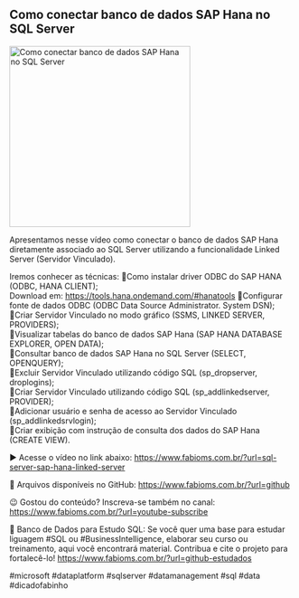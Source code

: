 ## Como conectar banco de dados SAP Hana no SQL Server

<img src="https://fabioms.com.br//uploads/youtube/Slide71.png" alt="Como conectar banco de dados SAP Hana no SQL Server" title="SQL Server" width="320"/>

Apresentamos nesse vídeo como conectar o banco de dados SAP Hana diretamente associado ao SQL Server utilizando a funcionalidade Linked Server (Servidor Vinculado).

Iremos conhecer as técnicas:
🔹Como instalar driver ODBC do SAP HANA (ODBC, HANA CLIENT);  
Download em: https://tools.hana.ondemand.com/#hanatools
🔹Configurar fonte de dados ODBC (ODBC Data Source Administrator. System DSN);  
🔹Criar Servidor Vinculado no modo gráfico (SSMS, LINKED SERVER, PROVIDERS);  
🔹Visualizar tabelas do banco de dados SAP Hana (SAP HANA DATABASE EXPLORER, OPEN DATA);  
🔹Consultar banco de dados SAP Hana no SQL Server (SELECT, OPENQUERY);  
🔹Excluir Servidor Vinculado utilizando código SQL (sp_dropserver, droplogins);  
🔹Criar Servidor Vinculado utilizando código SQL (sp_addlinkedserver, PROVIDER);  
🔹Adicionar usuário e senha de acesso ao Servidor Vinculado (sp_addlinkedsrvlogin);  
🔹Criar exibição com instrução de consulta dos dados do SAP Hana (CREATE VIEW).  

▶️ Acesse o vídeo no link abaixo:
https://www.fabioms.com.br/?url=sql-server-sap-hana-linked-server

📁 Arquivos disponíveis no GitHub:
https://www.fabioms.com.br/?url=github

😉 Gostou do conteúdo? Inscreva-se também no canal:
https://www.fabioms.com.br/?url=youtube-subscribe

🎁 Banco de Dados para Estudo SQL:
Se você quer uma base para estudar liguagem #SQL ou #BusinessIntelligence, elaborar seu curso ou treinamento, aqui você encontrará material. 
Contribua e cite o projeto para fortalecê-lo!
https://www.fabioms.com.br/?url=github-estudados

#microsoft #dataplatform #sqlserver #datamanagement #sql #data #dicadofabinho